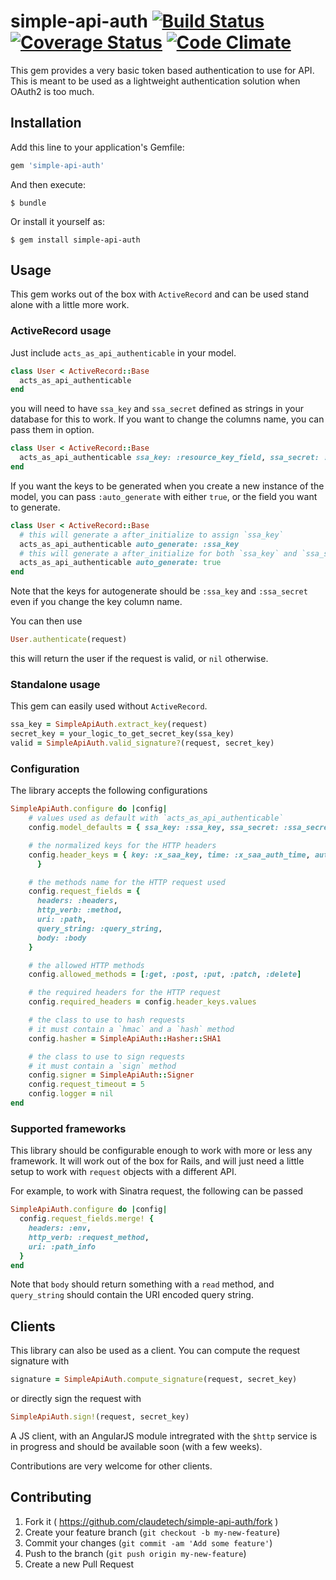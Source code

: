 # simple-api-auth [![Build Status](https://travis-ci.org/claudetech/ruby-simple-api-auth.svg?branch=master)](https://travis-ci.org/claudetech/ruby-simple-api-auth) [![Coverage Status](https://coveralls.io/repos/claudetech/ruby-simple-api-auth/badge.png?branch=master)](https://coveralls.io/r/claudetech/ruby-simple-api-auth?branch=master) [![Code Climate](https://codeclimate.com/github/claudetech/ruby-simple-api-auth/badges/gpa.svg)](https://codeclimate.com/github/claudetech/ruby-simple-api-auth)

This gem provides a very basic token based authentication
to use for API.
This is meant to be used as a lightweight authentication
solution when OAuth2 is too much.

## Installation

Add this line to your application's Gemfile:

```ruby
gem 'simple-api-auth'
```

And then execute:

    $ bundle

Or install it yourself as:

    $ gem install simple-api-auth

## Usage

This gem works out of the box with `ActiveRecord` and can be used stand alone
with a little more work.

### ActiveRecord usage

Just include `acts_as_api_authenticable` in your model.

```ruby
class User < ActiveRecord::Base
  acts_as_api_authenticable
end
```

you will need to have `ssa_key` and `ssa_secret` defined as strings
in your database for this to work. If you want to change the columns name,
you can pass them in option.

```ruby
class User < ActiveRecord::Base
  acts_as_api_authenticable ssa_key: :resource_key_field, ssa_secret: :secret_token
end
```

If you want the keys to be generated when you create a new instance of the model, you can pass `:auto_generate` with either `true`, or the field you want
to generate.

```ruby
class User < ActiveRecord::Base
  # this will generate a after_initialize to assign `ssa_key`
  acts_as_api_authenticable auto_generate: :ssa_key
  # this will generate a after_initialize for both `ssa_key` and `ssa_secret`
  acts_as_api_authenticable auto_generate: true
end
```

Note that the keys for autogenerate should be `:ssa_key` and `:ssa_secret` even if you change the key column name.

You can then use

```ruby
User.authenticate(request)
```

this will return the user if the request is valid, or `nil` otherwise.

### Standalone usage

This gem can easily used without `ActiveRecord`.

```ruby
ssa_key = SimpleApiAuth.extract_key(request)
secret_key = your_logic_to_get_secret_key(ssa_key)
valid = SimpleApiAuth.valid_signature?(request, secret_key)
```

### Configuration

The library accepts the following configurations

```ruby
SimpleApiAuth.configure do |config|
    # values used as default with `acts_as_api_authenticable`
    config.model_defaults = { ssa_key: :ssa_key, ssa_secret: :ssa_secret, auto_generate: false }

    # the normalized keys for the HTTP headers
    config.header_keys = { key: :x_saa_key, time: :x_saa_auth_time, authorization: :authorization
      }

    # the methods name for the HTTP request used
    config.request_fields = {
      headers: :headers,
      http_verb: :method,
      uri: :path,
      query_string: :query_string,
      body: :body
    }

    # the allowed HTTP methods
    config.allowed_methods = [:get, :post, :put, :patch, :delete]

    # the required headers for the HTTP request
    config.required_headers = config.header_keys.values

    # the class to use to hash requests
    # it must contain a `hmac` and a `hash` method
    config.hasher = SimpleApiAuth::Hasher::SHA1

    # the class to use to sign requests
    # it must contain a `sign` method
    config.signer = SimpleApiAuth::Signer
    config.request_timeout = 5
    config.logger = nil
end
```


### Supported frameworks

This library should be configurable enough to work with more or less any framework.
It will work out of the box for Rails, and will just need a little setup
to work with `request` objects with a different API.

For example, to work with Sinatra request, the following can be passed

```ruby
SimpleApiAuth.configure do |config|
  config.request_fields.merge! {
    headers: :env,
    http_verb: :request_method,
    uri: :path_info
  }
end
```

Note that `body` should return something with a `read` method,
and `query_string` should contain the URI encoded query string.

## Clients

This library can also be used as a client. You can compute the request
signature with

```ruby
signature = SimpleApiAuth.compute_signature(request, secret_key)
```

or directly sign the request with

```ruby
SimpleApiAuth.sign!(request, secret_key)
```

A JS client, with an AngularJS module intregrated with the `$http` service
is in progress and should be available soon (with a few weeks).

Contributions are very welcome for other clients.

## Contributing

1. Fork it ( https://github.com/claudetech/simple-api-auth/fork )
2. Create your feature branch (`git checkout -b my-new-feature`)
3. Commit your changes (`git commit -am 'Add some feature'`)
4. Push to the branch (`git push origin my-new-feature`)
5. Create a new Pull Request
